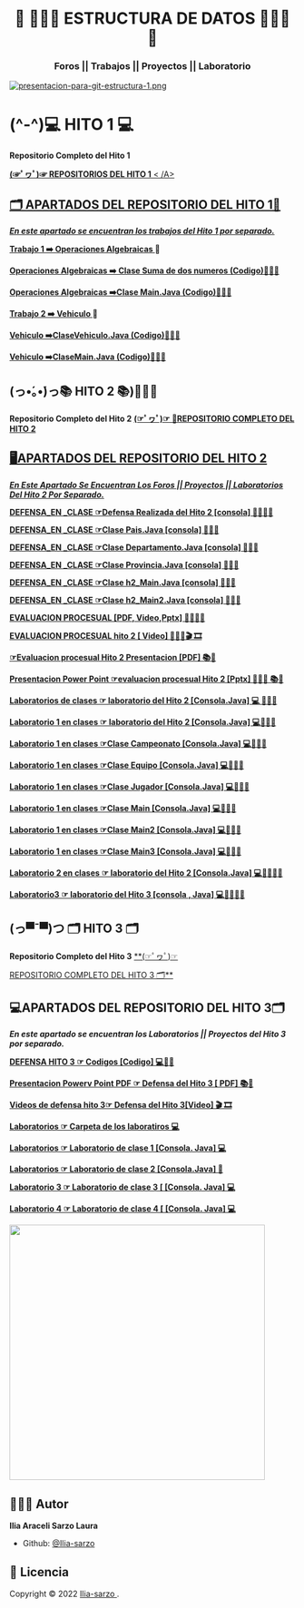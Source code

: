 <h1 align="center"> 🌻 👩🏻‍💻 ESTRUCTURA DE DATOS 👩🏻‍💻🌻</h1>
<h3 align="center">Foros || Trabajos || Proyectos || Laboratorio </h3>


[![presentacion-para-git-estructura-1.png](https://i.postimg.cc/XqrgF8cj/presentacion-para-git-estructura-1.png)](https://postimg.cc/Zvh3z6M2)



# (^-^)💻 HITO 1 💻

**Repositorio Completo del Hito 1**

<A href="https://github.com/Ilia-sarzo/estructura-de-datos-/tree/main/hito%201"> **(☞ﾟヮﾟ)☞ REPOSITORIOS DEL HITO 1**   < /A>


##  🗂️  APARTADOS DEL REPOSITORIO DEL HITO 1📁

***En este apartado se encuentran los trabajos del Hito 1 por separado.***


**<A href="https://github.com/Ilia-sarzo/estructura-de-datos-/tree/main/hito%201/operaciones%20algebraicas"> Trabajo 1 ➡️ Operaciones Algebraicas </A>**📁 

**<A href="https://github.com/Ilia-sarzo/estructura-de-datos-/blob/main/hito%201/operaciones%20algebraicas/SumadeDosNumeros.javas"> Operaciones Algebraicas ➡️ Clase Suma de dos numeros  (Codigo)👩🏻‍💻</A>**

**<A href="https://github.com/Ilia-sarzo/estructura-de-datos-/blob/main/hito%201/operaciones%20algebraicas/SumadeDosNumeros.javas"> Operaciones Algebraicas ➡️Clase Main.Java (Codigo)👩🏻‍💻</A>**

**<A href="https://github.com/Ilia-sarzo/estructura-de-datos-/tree/main/hito%201/vehiculo"> Trabajo 2 ➡️ Vehiculo </A>**📁 

**<A href="https://github.com/Ilia-sarzo/estructura-de-datos-/blob/main/hito%201/vehiculo/vehiculo.java"> Vehiculo ➡️ClaseVehiculo.Java (Codigo)👩🏻‍💻</A>**

**<A href="https://github.com/Ilia-sarzo/estructura-de-datos-/blob/main/hito%201/vehiculo/Main.java"> Vehiculo ➡️ClaseMain.Java (Codigo)👩🏻‍💻</A>**

##  (っ•́｡•́)っ📚 HITO 2 📚)👩🏻‍💻

**Repositorio Completo del Hito 2**
<A href="https://github.com/Ilia-sarzo/estructura-de-datos-/tree/main/hito2">
**(☞ﾟヮﾟ)☞ 📁REPOSITORIO COMPLETO DEL HITO 2** 

##  ​🖥️​ APARTADOS DEL REPOSITORIO DEL HITO 2

***En Este Apartado Se Encuentran Los Foros || Proyectos || Laboratorios Del Hito 2 Por Separado.***

**<A href="https://github.com/Ilia-sarzo/estructura-de-datos-/tree/main/hito2/DEFENSA%20PRESENCIAL/H2DEFENSA">DEFENSA_EN _CLASE ☞Defensa Realizada del Hito 2 [consola] 👩🏻‍💻📁  </A>**

**<A href="https://github.com/Ilia-sarzo/estructura-de-datos-/blob/main/hito2/DEFENSA%20PRESENCIAL/H2DEFENSA/Pais.java">DEFENSA_EN _CLASE ☞Clase Pais.Java [consola] 👩🏻‍💻  </A>**

**<A href="https://github.com/Ilia-sarzo/estructura-de-datos-/blob/main/hito2/DEFENSA%20PRESENCIAL/H2DEFENSA/Departamento.java">DEFENSA_EN _CLASE ☞Clase Departamento.Java [consola] 👩🏻‍💻  </A>**

**<A href="https://github.com/Ilia-sarzo/estructura-de-datos-/blob/main/hito2/DEFENSA%20PRESENCIAL/H2DEFENSA/Provincia.java">DEFENSA_EN _CLASE ☞Clase Provincia.Java [consola] 👩🏻‍💻  </A>**

**<A href="https://github.com/Ilia-sarzo/estructura-de-datos-/blob/main/hito2/DEFENSA%20PRESENCIAL/H2DEFENSA/H2Main.java">DEFENSA_EN _CLASE ☞Clase h2_Main.Java [consola] 👩🏻‍💻  </A>**

**<A href="https://github.com/Ilia-sarzo/estructura-de-datos-/blob/main/hito2/DEFENSA%20PRESENCIAL/H2DEFENSA/H2Main2.java">DEFENSA_EN _CLASE ☞Clase h2_Main2.Java [consola] 👩🏻‍💻  </A>**

**<A href="https://github.com/Ilia-sarzo/estructura-de-datos-/tree/main/hito2/evaluacion%20prosual">EVALUACION PROCESUAL  [PDF, Video,Pptx] 👩🏻‍💻📁  </A>**

**<A href="https://drive.google.com/file/d/1KtfRJsEg_KfT_PE3O3L3FTeeA1Bue_YC/view?usp=sharingl">EVALUACION PROCESUAL hito 2   [ Video] 👩🏻‍💻​🎬 🎞️​</A>**

**<A href="https://github.com/Ilia-sarzo/estructura-de-datos-/blob/main/hito2/evaluacion%20prosual/evaluacion%20procesual%20hito%202.pdf"> ☞Evaluacion procesual Hito 2 Presentacion [PDF] ​📚📖​</A>**

**<A href="https://github.com/Ilia-sarzo/estructura-de-datos-/blob/main/hito2/evaluacion%20prosual/evaluacion%20procesual%20hito%202.pptx">Presentacion Power Point ☞evaluacion procesual Hito 2 [Pptx] 👩🏻‍💻​ ​📚📖​</A>**

**<A href="https://github.com/Ilia-sarzo/Baase-de-Datos-ll/tree/main/hito2/laboratorio">Laboratorios de clases ☞ laboratorio del Hito 2 [Consola.Java] 💻 👩🏻‍💻​ </A>**

**<A href="https://github.com/Ilia-sarzo/estructura-de-datos-/tree/main/hito2/laboratorio/laboratioro%201/Clasesl">Laboratorio 1 en clases ☞ laboratorio del Hito 2 [Consola.Java] 💻👩🏻‍💻​</A>**

**<A href="https://github.com/Ilia-sarzo/estructura-de-datos-/blob/main/hito2/laboratorio/laboratioro%201/Clases/Campeonato.java">Laboratorio 1 en clases ☞Clase Campeonato [Consola.Java] 💻👩🏻‍💻​</A>**

**<A href="https://github.com/Ilia-sarzo/estructura-de-datos-/blob/main/hito2/laboratorio/laboratioro%201/Clases/Equipo.java">Laboratorio 1 en clases ☞Clase Equipo [Consola.Java] 💻👩🏻‍💻​</A>**

**<A href="https://github.com/Ilia-sarzo/estructura-de-datos-/blob/main/hito2/laboratorio/laboratioro%201/Clases/Jugador.java">Laboratorio 1 en clases ☞Clase Jugador [Consola.Java] 💻👩🏻‍💻​</A>**

**<A href="https://github.com/Ilia-sarzo/estructura-de-datos-/blob/main/hito2/laboratorio/laboratioro%201/Clases/Main.java">Laboratorio 1 en clases ☞Clase Main [Consola.Java] 💻👩🏻‍💻​</A>**

**<A href="https://github.com/Ilia-sarzo/estructura-de-datos-/blob/main/hito2/laboratorio/laboratioro%201/Clases/Main2.java">Laboratorio 1 en clases ☞Clase Main2 [Consola.Java] 💻👩🏻‍💻​</A>**

**<A href="https://github.com/Ilia-sarzo/estructura-de-datos-/blob/main/hito2/laboratorio/laboratioro%201/Clases/Main3.java">Laboratorio 1 en clases ☞Clase Main3 [Consola.Java] 💻👩🏻‍💻​</A>**

**<A href="https://github.com/Ilia-sarzo/estructura-de-datos-/tree/main/hito2/laboratorio/laboratorio%202/Clases">Laboratorio 2 en clases ☞ laboratorio del Hito 2 [Consola.Java] 💻👩🏻‍💻​📁</A>**


**<A href="https://github.com/Ilia-sarzo/estructura-de-datos-/tree/main/hito2/laboratorio/laboratorio%203/Clases">Laboratorio3 ☞ laboratorio del Hito 3 [consola , Java] 💻👩🏻‍💻​📁</A>**


##  (っ▀¯▀)つ 🗂️​ HITO 3 🗂️

**Repositorio Completo del Hito 3**
<A href="https://github.com/Ilia-sarzo/estructura-de-datos-/tree/main/Hito3/Defensa%20hito%203"> **(☞ﾟヮﾟ)☞

REPOSITORIO COMPLETO DEL HITO 3 🗂️​**   </A>

##  ​💻​​ APARTADOS DEL REPOSITORIO DEL HITO 3​🗂️​​

***En este apartado se encuentran los Laboratorios || Proyectos del Hito 3 por separado.***

**<A href="https://github.com/Ilia-sarzo/estructura-de-datos-/tree/main/Hito3/Defensa%20hito%203/PilasDeClientes">DEFENSA HITO 3 ☞ Codigos [Codigo] 💻👩🏻‍</A>**

**<A href="https://github.com/Ilia-sarzo/estructura-de-datos-/blob/main/Hito3/Defensa%20hito%203/Presentacion%20hito%203.pdf">Presentacion Powerv Point PDF ☞ Defensa del Hito 3 [ PDF] ​📚📖​</A>**

**<A href="https://drive.google.com/file/d/1y_oSbuOu538KGPiArn1MRoeoo4Noduky/view?usp=sharing
">Videos de defensa hito 3☞ Defensa del Hito 3[Video] ​🎬 🎞️​</A>**

**<A href="https://github.com/Ilia-sarzo/estructura-de-datos-/tree/main/Hito3/Defensa%20hito%203/laboratorios"> Laboratorios ☞ Carpeta de los laboratiros 💻 </A>**

**<A href="https://github.com/Ilia-sarzo/estructura-de-datos-/tree/main/Hito3/Defensa%20hito%203/laboratorios/Lab1/Hito3"> Laboratorios ☞ Laboratorio de clase 1 [Consola. Java] 💻 </A>**

 **<A href="https://github.com/Ilia-sarzo/Baase-de-Datos-ll/blob/main/hito3/Laboratorio/lab2/console_6.sql"> Laboratorios ☞ Laboratorio de clase 2 [Consola.Java] 📄​ </A>**

**<A href="https://github.com/Ilia-sarzo/estructura-de-datos-/tree/main/Hito3/Defensa%20hito%203/laboratorios/Lab3">Laboratorio 3 ☞ Laboratorio de clase 3 [ [Consola. Java] 💻</A>**

**<A href="https://github.com/Ilia-sarzo/estructura-de-datos-/tree/main/Hito3/Defensa%20hito%203/laboratorios/Lab4">Laboratorio 4 ☞ Laboratorio de clase 4 [ [Consola. Java] 💻</A>**


<p align="centro">
    <img src="https://guiauniversitaria.mx/wp-content/uploads/2019/11/por-que%CC%81-estudiar-ingenieri%CC%81a-en-sistemas.jpg" width="450" >
</p>

##  🧑🏻‍💻 Autor

**Ilia Araceli Sarzo Laura**

- Github: [ @Ilia-sarzo ](https://github.com/Ilia-sarzo)

##  📝 Licencia

Copyright © 2022 [ Ilia-sarzo ](https://github.com/Ilia-sarzo).
